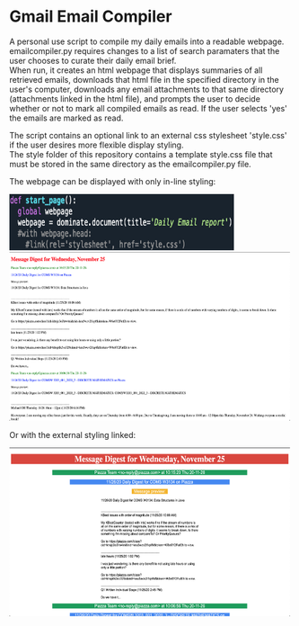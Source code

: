 # Gmail Email Compiler

A personal use script to compile my daily emails into a readable webpage.  
emailcompiler.py requires changes to a list of search paramaters that the user chooses to curate their daily email brief.  
When run, it creates an html webpage that displays summaries of all retrieved emails, downloads that html file in the specified directory in the user's computer, downloads any email attachments to that same directory (attachments linked in the html file), and prompts the user to decide whether or not to mark all compiled emails as read. 
If the user selects 'yes' the emails are marked as read.

The script contains an optional link to an external css stylesheet 'style.css' if the user desires more flexible display styling.  
The style folder of this repository contains a template style.css file that must be stored in the same directory as the emailcompiler.py file.

The webpage can be displayed with only in-line styling:

<img src="images/internalstyling.jpg" width="400" height="100" />

<img src="images/webpagenostyling.jpg" width="500" height="300" />

Or with the external styling linked:

<img src="images/webpagewithstyling.jpg" alt="WithStyling"
	title="Withstyling" width="500" height="300" />
